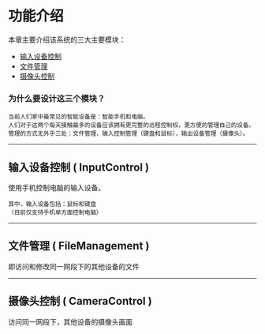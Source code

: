 # __功能介绍__

本章主要介绍该系统的三大主要模块：
- [输入设备控制](#inputControl)
- [文件管理](#fileManagement)
- [摄像头控制](#cameraControl)

### __为什么要设计这三个模块？__

    当前人们家中最常见的智能设备是：智能手机和电脑。
    人们对于这两个每天接触最多的设备应该拥有更完整的远程控制权，更方便的管理自己的设备。
    管理的方式无外乎三处：文件管理，输入控制管理（键盘和鼠标），输出设备管理（摄像头）。

---

## 输入设备控制 ( InputControl )

使用手机控制电脑的输入设备。

    其中，输入设备包括：鼠标和键盘
    （目前仅支持手机单方面控制电脑）

---

## 文件管理 ( FileManagement ) 

即访问和修改同一网段下的其他设备的文件

---
## 摄像头控制 ( CameraControl )

访问同一网段下，其他设备的摄像头画面